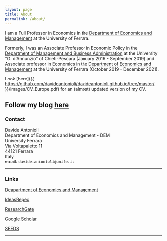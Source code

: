 ```yaml
---
layout: page
title: About
permalink: /about/
---
```


I am a Full Professor in Economics in the [Department of Economics and Management](http://eco.unife.it/it) at the University of Ferrara.

Formerly, I was an Associate Professor in Economic Policy in the [Department of Management and Business Administration](http://www.dea.unich.it/) at the University "G. d'Annunzio" of Chieti-Pescara (January 2016 - September 2019) and Associate professor in Economics in the [Department of Economics and Management](http://eco.unife.it/it) at the University of Ferrara (October 2019 - December 2021).

Look [here]({{ https://github.com/davideantonioli/davideantonioli.github.io/tree/master/ }}/images/CV_Europe.pdf) for an (almost) updated version of my CV.

Follow my blog [here](https://davideantonioli.netlify.app/)
-----

### Contact

Davide Antonioli<br>
Department of Economics and Management - DEM<br>
University Ferrara<br>
Via Voltapaletto 11<br>
44121 Ferrara<br>
Italy<br>
email: `davide.antonioli@unife.it`<br>

-----

### Links

[Deapartment of Economics and Management](http://eco.unife.it/it)

[IdeasRepec](http://ideas.repec.org/f/pan296.html)

[ResearchGate](https://www.researchgate.net/profile/Davide_Antonioli)

[Google Scholar](http://scholar.google.it/citations?user=j0YsPxMAAAAJ&hl=it)

[SEEDS](http://www.sustainability-seeds.org/)

-----

